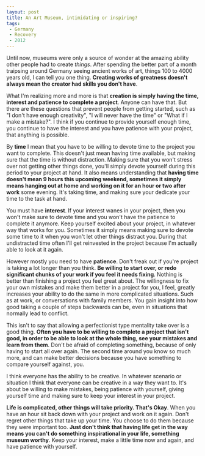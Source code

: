```yaml
---
layout: post
title: An Art Museum, intimidating or inspiring?
tags:
 - Germany
 - Recovery
 - 2012
---
```


Until now, museums were only a source of wonder at the amazing ability other people had to create *things*.  After spending the better part of a month traipsing around Germany seeing ancient works of art, things 100 to 4000 years old, I can tell you one thing.  **Creating works of greatness doesn't always mean the creator had skills you don't have**.

What I'm realizing more and more is that **creation is simply having the time, interest and patience to complete a project**.  Anyone can have that.  But there are these questions that prevent people from getting started, such as "I don't have enough creativity", "I will never have the time" or "What if I make a mistake?".  I think if you continue to provide yourself enough time, you continue to have the interest and you have patience with your project, that anything is possible.   

By **time** I mean that you have to be willing to devote time to the project you want to complete.  This doesn't just mean having time available, but making sure that the time is without distraction.  Making sure that you won't stress over not getting other things done, you'll simply devote yourself during this period to your project at hand.  It also means understanding that **having time doesn't mean 9 hours this upcoming weekend, sometimes it simply means hanging out at home and working on it for an hour or two after work** some evening.  It's taking time, and making sure your dedicate your time to the task at hand.  

You must have **interest**.  If your interest wanes in your project, then you won't make sure to devote time and you won't have the patience to complete it anymore.  Keep yourself excited about your project, in whatever way that works for you.  Sometimes it simply means making sure to devote some time to it when you won't let other things distract you.  During that undistracted time often I'll get reinvested in the project because I'm actually able to look at it again. 

However mostly you need to have **patience**.  Don't freak out if you're project is taking a lot longer than you think.  **Be willing to start over, or redo significant chunks of your work if you feel it needs fixing**.  Nothing is better than finishing a project you feel great about.  The willingness to fix your own mistakes and make them better in a project for you, I feel, greatly increases your ability to do the same in more complicated situations.  Such as at work, or conversations with family members.  You gain insight into how good taking a couple of steps backwards can be, even in situations that normally lead to conflict.  

This isn't to say that allowing a perfectionist type mentality take over is a good thing.  **Often you have to be willing to complete a project that isn't good, in order to be able to look at the whole thing, see your mistakes and learn from them**.  Don't be afraid of completing something, because of only having to start all over again.  The second time around you know so much more, and can make better decisions because you have something to compare yourself against, you.

I think everyone has the ability to be creative.  In whatever scenario or situation I think that everyone can be creative in a way they want to.  It's about be willing to make mistakes, being patience with yourself, giving yourself time and making sure to keep your interest in your project.  

**Life is complicated, other things will take priority.  That's Okay**.  When you have an hour sit back down with your project and work on it again.  Don't regret other things that take up your time.  You choose to do them because they were important too.  **Just don't think that having life get in the way means you can't do something inspirational in your life, something museum worthy**.  Keep your interest, make a little time now and again, and have patience with yourself.  

    

